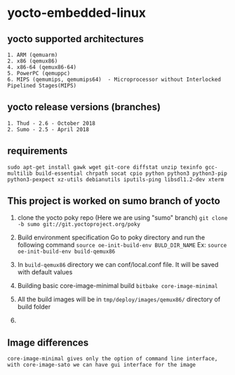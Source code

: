 # yocto-embedded-linux

## yocto supported architectures
    1. ARM (qemuarm)
    2. x86 (qemux86)
    4. x86-64 (qemux86-64)
    5. PowerPC (qemuppc)
    6. MIPS (qemumips, qemumips64)  - Microprocessor without Interlocked Pipelined Stages(MIPS)

## yocto release versions (branches)
    1. Thud - 2.6 - October 2018
    2. Sumo - 2.5 - April 2018

## requirements
    sudo apt-get install gawk wget git-core diffstat unzip texinfo gcc-multilib build-essential chrpath socat cpio python python3 python3-pip python3-pexpect xz-utils debianutils iputils-ping libsdl1.2-dev xterm

## This project is worked on sumo branch of yocto

1. clone the yocto poky repo (Here we are using "sumo" branch)
    `git clone -b sumo git://git.yoctoproject.org/poky`

2. Build environment specification
    Go to poky directory and run the following command
    `source oe-init-build-env BULD_DIR_NAME`
    Ex: `source oe-init-build-env build-qemux86`

3. In `build-qemux86` directory we can conf/local.conf file. It will be saved with default values

4. Building basic core-image-minimal build
    `bitbake core-image-minimal`

5. All the build images will be in `tmp/deploy/images/qemux86/` directory of build folder

6. 



## Image differences
    core-image-minimal gives only the option of command line interface,
    with core-image-sato we can have gui interface for the image

